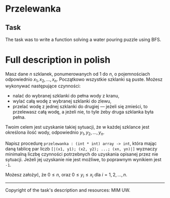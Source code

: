 # Przelewanka

## Task

The task was to write a function solving a water pouring puzzle using BFS.

# Full description in polish

Masz dane $n$ szklanek, ponumerowanych od $1$ do $n$, o pojemnościach odpowiednio $x_1, x_2, \ldots, x_n$.  Początkowo wszystkie szklanki są puste. Możesz wykonywać następujące czynności:

- nalać do wybranej szklanki do pełna wody z kranu, 
- wylać całą wodę z wybranej szklanki do zlewu, 
- przelać wodę z jednej szklanki do drugiej — jeżeli się zmieści, to przelewasz całą wodę, a jeżeli nie, to tyle żeby druga szklanka była pełna.

Twoim celem jest uzyskanie takiej sytuacji, że w każdej szklance jest określona ilość wody, odpowiednio $y_1, y_2, \ldots, y_n$. 

Napisz procedurę `przelewanka : (int * int) array -> int`, która mając daną tablicę par liczb `[|(x1, y1); (x2, y2); ...; (xn, yn)|]` wyznaczy minimalną liczbę czynności potrzebnych do uzyskania opisanej przez nie sytuacji. Jeżeli jej uzyskanie nie jest możliwe, to poprawnym wynikiem jest `-1`. 

Możesz założyć, że $0 \leq n$, oraz $0 \leq y_i \leq x_i$ dla $i = 1, 2, \ldots, n$.

---
Copyright of the task's description and resources: MIM UW.
